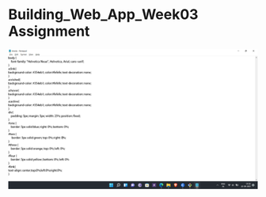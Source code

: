 # Building_Web_App_Week03 Assignment
<p align = left>
  <img src= "Web_App_Week03_assign/screenshot01.png">
</p>

